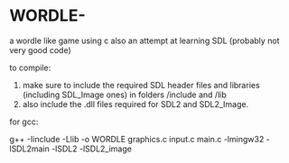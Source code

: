 # WORDLE-
a wordle like game using c
also an attempt at learning SDL
(probably not very good code)

to compile:
1. make sure to include the required SDL header files and libraries (including SDL_Image ones) in folders /include and /lib 
2. also include the .dll files required for SDL2 and SDL2_Image.

for gcc:

g++ -Iinclude -Llib -o WORDLE graphics.c input.c main.c -lmingw32 -lSDL2main -lSDL2 -lSDL2_image
